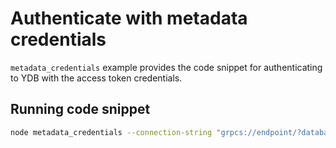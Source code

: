# Authenticate with metadata credentials

`metadata_credentials` example provides the code snippet for authenticating to YDB with the access token credentials.

## Running code snippet
```bash
node metadata_credentials --connection-string "grpcs://endpoint/?database=database"
```
